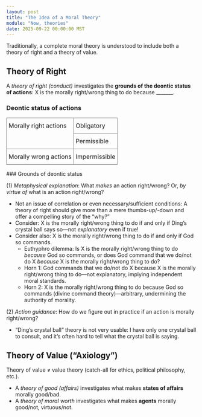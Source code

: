 ```yaml
---
layout: post
title: "The Idea of a Moral Theory"
module: "Now, theories"
date: 2025-09-22 00:00:00 MST
---
```


Traditionally, a complete moral theory is understood to include both a theory of right and a theory of value.

## Theory of Right

A *theory of right (conduct)* investigates the **grounds of the deontic status of actions**: X is the morally right/wrong thing to do because \_\_\_\_\_\_\_.

### Deontic status of actions

<style type="text/css">
.tg  {border-collapse:collapse;border-spacing:0;}
.tg td{border-color:black;border-style:solid;border-width:1px;overflow:hidden;padding:10px 5px;word-break:normal;}
.tg th{border-color:black;border-style:solid;border-width:1px;font-weight:normal;overflow:hidden;padding:10px 5px;word-break:normal;}
.tg .tg-0pky{border-color:inherit;text-align:left;vertical-align:top}
</style>
<center>
<table class="tg mb-5"><thead>
  <tr>
    <th class="tg-0pky" rowspan="2">Morally right actions</th>
    <th class="tg-0pky">Obligatory</th>
  </tr>
  <tr>
    <th class="tg-0pky">Permissible</th>
  </tr></thead>
<tbody>
  <tr>
    <td class="tg-0pky">Morally wrong actions</td>
    <td class="tg-0pky">Impermissible</td>
  </tr>
</tbody>
</table>
</center>
### Grounds of deontic status

(1) *Metaphysical explanation*: What *makes* an action right/wrong? Or, *by virtue of* what is an action right/wrong?

- Not an issue of correlation or even necessary/sufficient conditions: A theory of right should give more than a mere thumbs-up/-down and offer a compelling story of the “why?”
- Consider: X is the morally right/wrong thing to do if and only if Ding’s crystal ball says so—not *explanatory* even if true!
- Consider also: X is the morally right/wrong thing to do if and only if God so commands.
  - Euthyphro dilemma: Is X is the morally right/wrong thing to do *because* God so commands, or does God command that we do/not do X *because* X is the morally right/wrong thing to do?
  - Horn 1: God commands that we do/not do X because X is the morally right/wrong thing to do—not explanatory, implying independent moral standards.
  - Horn 2: X is the morally right/wrong thing to do because God so commands (divine command theory)—arbitrary, undermining the authority of morality.

(2) *Action guidance*: How do we figure out in practice if an action is morally right/wrong?
- “Ding’s crystal ball” theory is not very usable: I have only one crystal ball to consult, and it’s often hard to tell what the crystal ball is saying.

## Theory of Value (“Axiology”)

Theory of value ≠ value theory (catch-all for ethics, political philosophy, etc.).

- A *theory of good (affairs)* investigates what makes **states of affairs** morally good/bad.
- A *theory of moral worth* investigates what makes **agents** morally good/not, virtuous/not.

